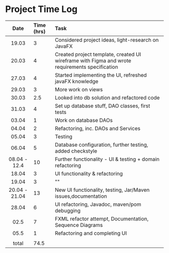# Project Time Log

|     Date      | Time (hrs) | Task                                                                                           |
| :-----------: | :--------- | :--------------------------------------------------------------------------------------------- |
|     19.03     | 3          | Considered project ideas, light-research on JavaFX                                             |
|     20.03     | 4          | Created project template, created UI wireframe with Figma and wrote requirements specification |
|     27.03     | 4          | Started implementing the UI, refreshed javaFX knowledge                                        |
|     29.03     | 3          | More work on views                                                                             |
|     30.03     | 2.5        | Looked into db solution and refactored code                                                    |
|     31.03     | 4          | Set up database stuff, DAO classes, first tests                                                |
|     03.04     | 1          | Work on database DAOs                                                                          |
|     04.04     | 2          | Refactoring, inc. DAOs and Services                                                            |
|     05.04     | 3          | Testing                                                                                        |
|     06.04     | 5          | Database configuration, further testing, added checkstyle                                      |
| 08.04 - 12.4  | 10         | Further functionality - UI & testing + domain refactoring                                      |
|     18.04     | 3          | UI functionality & refactoring                                                                 |
|     19.04     | 3          | ""                                                                                             |
| 20.04 - 21.04 | 13         | New UI functionality, testing, Jar/Maven issues,documentation                                  |
|     28.04     | 6          | UI refactoring, Javadoc, maven/pom debugging                                                   |
|     02.5      | 7          | FXML refactor attempt, Documentation, Sequence Diagrams                                        |
|     05.5      | 1          | Refactoring and completing UI                                                                  |
|               |            |                                                                                                |
|     total     | 74.5       |
